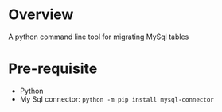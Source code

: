 # Overview
A python command line tool for migrating MySql tables

# Pre-requisite
- Python
- My Sql connector: `python -m pip install mysql-connector`
